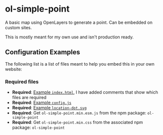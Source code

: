 # ol-simple-point

A basic map using OpenLayers to generate a point. Can be embedded on custom sites.

This is mostly meant for my own use and isn't production ready.

## Configuration Examples

The following list is a list of files meant to help you embed this in your own website:

### Required files

- **Required**: [Example `index.html`](https://github.com/servedsmart/servedsmart.top/tree/main/index.html), I have added comments that show which files are required
- **Required**: [Example `config.js`](https://github.com/servedsmart/servedsmart.top/tree/main/src/config.js)
- **Required**: [Example `location-dot.svg`](https://github.com/servedsmart/servedsmart.top/tree/main/src/assets/icons/location-dot.svg)
- **Required**: Get `ol-simple-point.min.esm.js` from the npm package: `ol-simple-point`
- **Required**: Get `ol-simple-point.min.css` from the associated npm package: `ol-simple-point`
